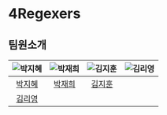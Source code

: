 # 4Regexers

## 팀원소개
| ![박지혜](https://avatars.githubusercontent.com/u/153366521?v=4) | ![박재희]() | ![김지훈](https://github.com/user-attachments/assets/1860ada4-5a8f-407a-9a01-dcaeedbdcbc3)| ![김리영](https://avatars.githubusercontent.com/u/193798531?v=4) |
|:--------------------:|:--------------------:|:--------------------:|:--------------------:|
| [박지혜](https://github.com/parkjhhh) | [박재희]() | [김지훈](https://github.com/wild-turkey)
 | [김리영](https://github.com/riyeong0916) |
<br/>
